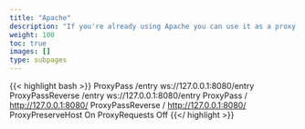 ```yaml
---
title: "Apache"
description: "If you're already using Apache you can use it as a proxy."
weight: 100
toc: true
images: []
type: subpages
---
```


{{< highlight bash >}}
ProxyPass /entry ws://127.0.0.1:8080/entry
ProxyPassReverse /entry ws://127.0.0.1:8080/entry
ProxyPass / http://127.0.0.1:8080/
ProxyPassReverse / http://127.0.0.1:8080/
ProxyPreserveHost On
ProxyRequests Off
{{</ highlight >}}

